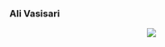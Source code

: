 ### Ali Vasisari

<p align="center">
  <a href="https://skillicons.dev">
    <img src="https://skillicons.dev/icons?i=git,cpp,androidstudio,django,idea,java,js,kotlin,py" />
  </a>
</p>
